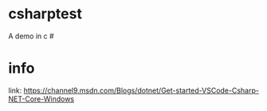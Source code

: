 # csharptest
A demo in c #
# info
link: https://channel9.msdn.com/Blogs/dotnet/Get-started-VSCode-Csharp-NET-Core-Windows
